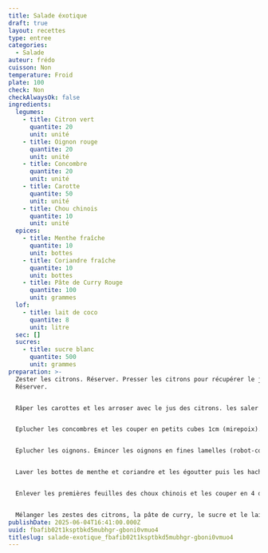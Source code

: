 ```yaml
---
title: Salade éxotique
draft: true
layout: recettes
type: entree
categories:
  - Salade
auteur: frédo
cuisson: Non
temperature: Froid
plate: 100
check: Non
checkAlwaysOk: false
ingredients:
  legumes:
    - title: Citron vert
      quantite: 20
      unit: unité
    - title: Oignon rouge
      quantite: 20
      unit: unité
    - title: Concombre
      quantite: 20
      unit: unité
    - title: Carotte
      quantite: 50
      unit: unité
    - title: Chou chinois
      quantite: 10
      unit: unité
  epices:
    - title: Menthe fraîche
      quantite: 10
      unit: bottes
    - title: Coriandre fraîche
      quantite: 10
      unit: bottes
    - title: Pâte de Curry Rouge
      quantite: 100
      unit: grammes
  lof:
    - title: lait de coco
      quantite: 8
      unit: litre
  sec: []
  sucres:
    - title: sucre blanc
      quantite: 500
      unit: grammes
preparation: >-
  Zester les citrons. Réserver. Presser les citrons pour récupérer le jus.
  Réserver.


  Râper les carottes et les arroser avec le jus des citrons. les saler un peu. Réserver.


  Eplucher les concombres et les couper en petits cubes 1cm (mirepoix). Réserver.


  Eplucher les oignons. Emincer les oignons en fines lamelles (robot-coupe). Réserver.


  Laver les bottes de menthe et coriandre et les égoutter puis les hacher finement. Réserver.


  Enlever les premières feuilles des choux chinois et les couper en 4 dans le sens de la longueur. Les émincer ensuite en fines lamelles dans le sens de la largeur.


  Mélanger les zestes des citrons, la pâte de curry, le sucre et le lait de coco et ajouter cette sauce aux crudités mélangés intimement avant de servir.
publishDate: 2025-06-04T16:41:00.000Z
uuid: fbafib02t1ksptbkd5mubhgr-gboni0vmuo4
titleslug: salade-exotique_fbafib02t1ksptbkd5mubhgr-gboni0vmuo4
---
```

